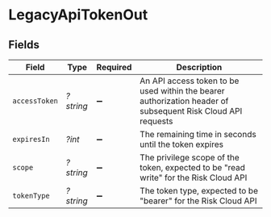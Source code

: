 # LegacyApiTokenOut


## Fields

| Field                                                                                                       | Type                                                                                                        | Required                                                                                                    | Description                                                                                                 |
| ----------------------------------------------------------------------------------------------------------- | ----------------------------------------------------------------------------------------------------------- | ----------------------------------------------------------------------------------------------------------- | ----------------------------------------------------------------------------------------------------------- |
| `accessToken`                                                                                               | *?string*                                                                                                   | :heavy_minus_sign:                                                                                          | An API access token to be used within the bearer authorization header of subsequent Risk Cloud API requests |
| `expiresIn`                                                                                                 | *?int*                                                                                                      | :heavy_minus_sign:                                                                                          | The remaining time in seconds until the token expires                                                       |
| `scope`                                                                                                     | *?string*                                                                                                   | :heavy_minus_sign:                                                                                          | The privilege scope of the token, expected to be "read write" for the Risk Cloud API                        |
| `tokenType`                                                                                                 | *?string*                                                                                                   | :heavy_minus_sign:                                                                                          | The token type, expected to be "bearer" for the Risk Cloud API                                              |